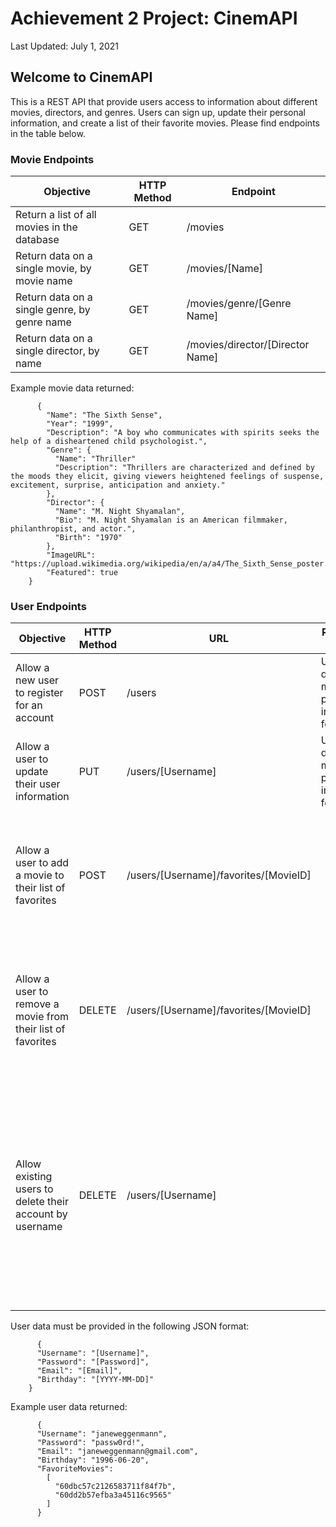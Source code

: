 # Achievement 2 Project: CinemAPI
Last Updated: July 1, 2021

## Welcome to CinemAPI
This is a REST API that provide users access to information about different movies, directors, and genres. Users can sign up, update their personal information, and create a list of their favorite movies. Please find endpoints in the table below.

### Movie Endpoints
|Objective|HTTP Method|Endpoint|
|--- |--- |--- |
|Return a list of all movies in the database|GET|/movies|
|Return data on a single movie, by movie name|GET|/movies/[Name]|
|Return data on a single genre, by genre name|GET|/movies/genre/[Genre Name]|
|Return data on a single director, by name|GET|/movies/director/[Director Name]|

Example movie data returned: 
          
          { 
            "Name": "The Sixth Sense", 
            "Year": "1999", 
            "Description": "A boy who communicates with spirits seeks the help of a disheartened child psychologist.", 
            "Genre": { 
              "Name": "Thriller"
              "Description": "Thrillers are characterized and defined by the moods they elicit, giving viewers heightened feelings of suspense, excitement, surprise, anticipation and anxiety."
            },
            "Director": { 
              "Name": "M. Night Shyamalan",
              "Bio": "M. Night Shyamalan is an American filmmaker, philanthropist, and actor.",
              "Birth": "1970"
            }, 
            "ImageURL": "https://upload.wikimedia.org/wikipedia/en/a/a4/The_Sixth_Sense_poster.png", 
            "Featured": true 
        }

### User Endpoints
|Objective|HTTP Method|URL|Request Body|Response|
|--- |--- |--- |--- |--- |
|Allow a new user to register for an account|POST|/users|User data must be provided in JSON format|Returns a message stating the user successfully registered|
|Allow a user to update their user information|PUT|/users/[Username]|User data must be provided in JSON format|Returns the updated user information in JSON format.|
|Allow a user to add a movie to their list of favorites|POST|/users/[Username]/favorites/[MovieID]||Returns the updated user information in JSON format with updated array of favorite movies.|
|Allow a user to remove a movie from their list of favorites|DELETE|/users/[Username]/favorites/[MovieID]||Returns the updated user information in JSON format with movie removed from array of favorite movies.|
|Allow existing users to delete their account by username|DELETE|/users/[Username]||Returns a messaging stating that the user's account was successfully deleted. If the user does not exist in the database, and error message is returned stating the user was not found.|

User data must be provided in the following JSON format:
          
          { 
          "Username": "[Username]", 
          "Password": "[Password]", 
          "Email": "[Email]", 
          "Birthday": "[YYYY-MM-DD]" 
        }
        
Example user data returned:
          
          { 
          "Username": "janeweggenmann", 
          "Password": "passw0rd!", 
          "Email": "janeweggenmann@gmail.com", 
          "Birthday": "1996-06-20", 
          "FavoriteMovies": 
            [ 
              "60dbc57c2126583711f84f7b", 
              "60dd2b57efba3a45116c9565" 
            ] 
          }
